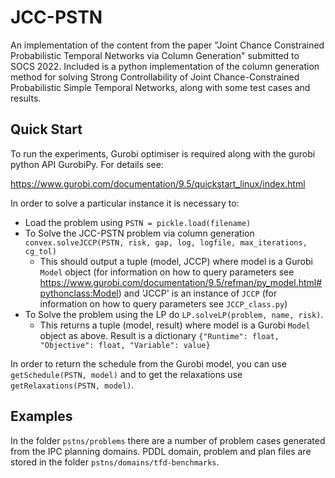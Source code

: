 # JCC-PSTN

An implementation of the content from the paper "Joint Chance Constrained Probabilistic Temporal Networks
via Column Generation" submitted to SOCS 2022. Included is a python implementation of the column generation method for solving Strong Controllability of Joint Chance-Constrained Probabilistic Simple Temporal Networks, along with some test cases and results.

## Quick Start
To run the experiments, Gurobi optimiser is required along with the gurobi python API GurobiPy. For details see:

https://www.gurobi.com/documentation/9.5/quickstart_linux/index.html

In order to solve a particular instance it is necessary to:

* Load the problem using `PSTN = pickle.load(filename)`
* To Solve the JCC-PSTN problem via column generation `convex.solveJCCP(PSTN, risk, gap, log, logfile, max_iterations, cg_tol)`
  - This should output a tuple (model, JCCP) where model is a Gurobi `Model` object (for information on how to query parameters see https://www.gurobi.com/documentation/9.5/refman/py_model.html#pythonclass:Model) and 'JCCP' is an instance of `JCCP` (for information on how to query parameters see `JCCP_class.py`)
* To Solve the problem using the LP do `LP.solveLP(problem, name, risk)`.
  - This returns a tuple (model, result) where model is a Gurobi `Model` object as above. Result is a dictionary `{"Runtime": float, "Objective": float, "Variable": value}`

In order to return the schedule from the Gurobi model, you can use `getSchedule(PSTN, model)` and to get the relaxations use `getRelaxations(PSTN, model)`.

## Examples

In the folder `pstns/problems` there are a number of problem cases generated from the IPC planning domains. PDDL domain, problem and plan files are stored in the folder `pstns/domains/tfd-benchmarks`. 








